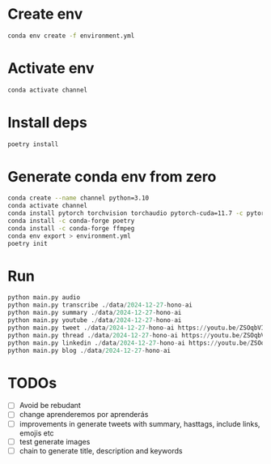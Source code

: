 # Create env

```sh
conda env create -f environment.yml
```

# Activate env

```sh
conda activate channel
```

# Install deps

```sh
poetry install
```

# Generate conda env from zero
```sh
conda create --name channel python=3.10
conda activate channel
conda install pytorch torchvision torchaudio pytorch-cuda=11.7 -c pytorch -c nvidia
conda install -c conda-forge poetry
conda install -c conda-forge ffmpeg
conda env export > environment.yml
poetry init

```

# Run
```py
python main.py audio
python main.py transcribe ./data/2024-12-27-hono-ai
python main.py summary ./data/2024-12-27-hono-ai
python main.py youtube ./data/2024-12-27-hono-ai
python main.py tweet ./data/2024-12-27-hono-ai https://youtu.be/ZSOqbVI21a0 "Developers"
python main.py thread ./data/2024-12-27-hono-ai https://youtu.be/ZSOqbVI21a0 "Developers"
python main.py linkedin ./data/2024-12-27-hono-ai https://youtu.be/ZSOqbVI21a0 "Developers" "text" "video"
python main.py blog ./data/2024-12-27-hono-ai  
``` 

# TODOs

- [ ] Avoid be rebudant
- [ ] change aprenderemos por aprenderás
- [ ] improvements in generate tweets with summary, hasttags, include links, emojis etc
- [ ] test generate images
- [ ] chain to generate title, description and keywords